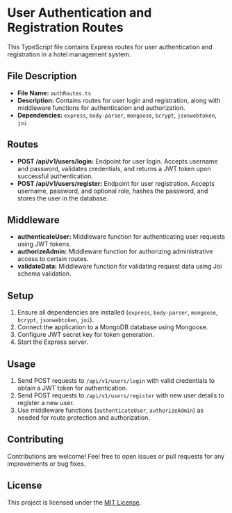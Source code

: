 # User Authentication and Registration Routes

This TypeScript file contains Express routes for user authentication and registration in a hotel management system.

## File Description

- **File Name:** `authRoutes.ts`
- **Description:** Contains routes for user login and registration, along with middleware functions for authentication and authorization.
- **Dependencies:** `express`, `body-parser`, `mongoose`, `bcrypt`, `jsonwebtoken`, `joi`

## Routes

- **POST /api/v1/users/login:** Endpoint for user login. Accepts username and password, validates credentials, and returns a JWT token upon successful authentication.
- **POST /api/v1/users/register:** Endpoint for user registration. Accepts username, password, and optional role, hashes the password, and stores the user in the database.

## Middleware

- **authenticateUser:** Middleware function for authenticating user requests using JWT tokens.
- **authorizeAdmin:** Middleware function for authorizing administrative access to certain routes.
- **validateData:** Middleware function for validating request data using Joi schema validation.

## Setup

1. Ensure all dependencies are installed (`express`, `body-parser`, `mongoose`, `bcrypt`, `jsonwebtoken`, `joi`).
2. Connect the application to a MongoDB database using Mongoose.
3. Configure JWT secret key for token generation.
4. Start the Express server.

## Usage

1. Send POST requests to `/api/v1/users/login` with valid credentials to obtain a JWT token for authentication.
2. Send POST requests to `/api/v1/users/register` with new user details to register a new user.
3. Use middleware functions (`authenticateUser`, `authorizeAdmin`) as needed for route protection and authorization.

## Contributing

Contributions are welcome! Feel free to open issues or pull requests for any improvements or bug fixes.

## License

This project is licensed under the [MIT License](LICENSE).
